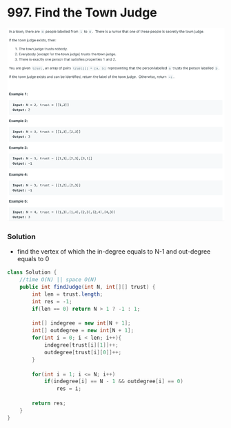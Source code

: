 # 997. Find the Town Judge

![997%20Find%20the%20Town%20Judge%208a3ecb2098844f61951797b0ef7ba2f0/Untitled.png](997%20Find%20the%20Town%20Judge%208a3ecb2098844f61951797b0ef7ba2f0/Untitled.png)

### Solution

- find the vertex of which the in-degree equals to N-1 and out-degree equals to 0

```java
class Solution {
    //time O(N) || space O(N)
    public int findJudge(int N, int[][] trust) {
        int len = trust.length;    
        int res = -1;
        if(len == 0) return N > 1 ? -1 : 1;

        int[] indegree = new int[N + 1];
        int[] outdegree = new int[N + 1];
        for(int i = 0; i < len; i++){
            indegree[trust[i][1]]++;
            outdegree[trust[i][0]]++;
        }

        for(int i = 1; i <= N; i++)
            if(indegree[i] == N - 1 && outdegree[i] == 0)
                res = i;

        return res;
    }
}
```